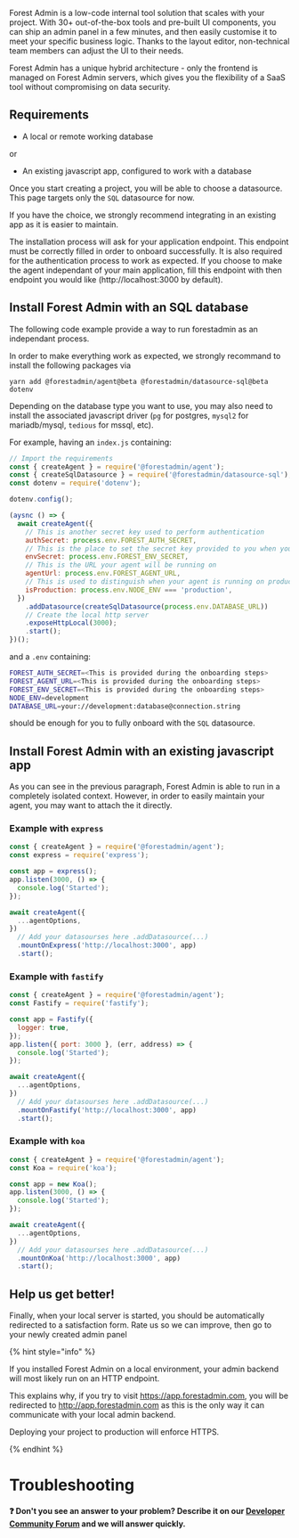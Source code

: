 Forest Admin is a low-code internal tool solution that scales with your project. With 30+ out-of-the-box tools and pre-built UI components, you can ship an admin panel in a few minutes, and then easily customise it to meet your specific business logic. Thanks to the layout editor, non-technical team members can adjust the UI to their needs.

Forest Admin has a unique hybrid architecture - only the frontend is managed on Forest Admin servers, which gives you the flexibility of a SaaS tool without compromising on data security.

## Requirements

- A local or remote working database

or

- An existing javascript app, configured to work with a database

Once you start creating a project, you will be able to choose a datasource. This page targets only the `SQL` datasource for now.

If you have the choice, we strongly recommend integrating in an existing app as it is easier to maintain.

The installation process will ask for your application endpoint. This endpoint must be correctly filled in order to onboard successfully. It is also required for the authentication process to work as expected. If you choose to make the agent independant of your main application, fill this endpoint with then endpoint you would like (http://localhost:3000 by default).

## Install Forest Admin with an SQL database

The following code example provide a way to run forestadmin as an independant process.

In order to make everything work as expected, we strongly recommand to install the following packages via

`yarn add @forestadmin/agent@beta @forestadmin/datasource-sql@beta dotenv`

Depending on the database type you want to use, you may also need to install the associated javascript driver (`pg` for postgres, `mysql2` for mariadb/mysql, `tedious` for mssql, etc).

For example, having an `index.js` containing:

```javascript
// Import the requirements
const { createAgent } = require('@forestadmin/agent');
const { createSqlDatasource } = require('@forestadmin/datasource-sql');
const dotenv = require('dotenv');

dotenv.config();

(aysnc () => {
  await createAgent({
    // This is another secret key used to perform authentication
    authSecret: process.env.FOREST_AUTH_SECRET,
    // This is the place to set the secret key provided to you when you onboard. This identifies your environment and your project. In this snippet, our `envSecret` is stored as an environment variable
    envSecret: process.env.FOREST_ENV_SECRET,
    // This is the URL your agent will be running on
    agentUrl: process.env.FOREST_AGENT_URL,
    // This is used to distinguish when your agent is running on production
    isProduction: process.env.NODE_ENV === 'production',
  })
    .addDatasource(createSqlDatasource(process.env.DATABASE_URL))
    // Create the local http server
    .exposeHttpLocal(3000);
    .start();
})();
```

and a `.env` containing:

```bash
FOREST_AUTH_SECRET=<This is provided during the onboarding steps>
FOREST_AGENT_URL=<This is provided during the onboarding steps>
FOREST_ENV_SECRET=<This is provided during the onboarding steps>
NODE_ENV=development
DATABASE_URL=your://development:database@connection.string
```

should be enough for you to fully onboard with the `SQL` datasource.

## Install Forest Admin with an existing javascript app

As you can see in the previous paragraph, Forest Admin is able to run in a completely isolated context. However, in order to easily maintain your agent, you may want to attach the it directly.

### Example with `express`

```javascript
const { createAgent } = require('@forestadmin/agent');
const express = require('express');

const app = express();
app.listen(3000, () => {
  console.log('Started');
});

await createAgent({
  ...agentOptions,
})
  // Add your datasourses here .addDatasource(...)
  .mountOnExpress('http://localhost:3000', app)
  .start();
```

### Example with `fastify`

```javascript
const { createAgent } = require('@forestadmin/agent');
const Fastify = require('fastify');

const app = Fastify({
  logger: true,
});
app.listen({ port: 3000 }, (err, address) => {
  console.log('Started');
});

await createAgent({
  ...agentOptions,
})
  // Add your datasourses here .addDatasource(...)
  .mountOnFastify('http://localhost:3000', app)
  .start();
```

### Example with `koa`

```javascript
const { createAgent } = require('@forestadmin/agent');
const Koa = require('koa');

const app = new Koa();
app.listen(3000, () => {
  console.log('Started');
});

await createAgent({
  ...agentOptions,
})
  // Add your datasourses here .addDatasource(...)
  .mountOnKoa('http://localhost:3000', app)
  .start();
```

## Help us get better!

Finally, when your local server is started, you should be automatically redirected to a satisfaction form. Rate us so we can improve, then go to your newly created admin panel

{% hint style="info" %}

If you installed Forest Admin on a local environment, your admin backend will most likely run on an HTTP endpoint.

This explains why, if you try to visit https://app.forestadmin.com, you will be redirected to http://app.forestadmin.com as this is the only way it can communicate with your local admin backend.

Deploying your project to production will enforce HTTPS.

{% endhint %}

# Troubleshooting

#### ❓ Don't you see an answer to your problem? Describe it on our [Developer Community Forum](https://community.forestadmin.com) and we will answer quickly.
